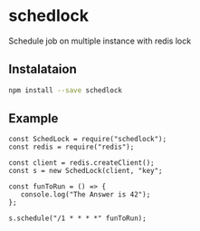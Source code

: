 # schedlock
Schedule job on multiple instance with redis lock

## Instalataion

```bash
npm install --save schedlock
```

## Example
```node
const SchedLock = require("schedlock");
const redis = require("redis");

const client = redis.createClient();
const s = new SchedLock(client, "key";

const funToRun = () => {
   console.log("The Answer is 42");
};

s.schedule("/1 * * * *" funToRun);
```
